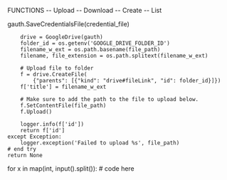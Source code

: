FUNCTIONS
    -- Upload
    -- Download
    -- Create
    -- List

gauth.SaveCredentialsFile(credential_file)

        drive = GoogleDrive(gauth)
        folder_id = os.getenv('GOOGLE_DRIVE_FOLDER_ID')
        filename_w_ext = os.path.basename(file_path)
        filename, file_extension = os.path.splitext(filename_w_ext)

        # Upload file to folder
        f = drive.CreateFile(
            {"parents": [{"kind": "drive#fileLink", "id": folder_id}]})
        f['title'] = filename_w_ext

        # Make sure to add the path to the file to upload below.
        f.SetContentFile(file_path)
        f.Upload()

        logger.info(f['id'])
        return f['id']
    except Exception:
        logger.exception('Failed to upload %s', file_path)
    # end try
    return None

for x in map(int, input().split()):
    # code here